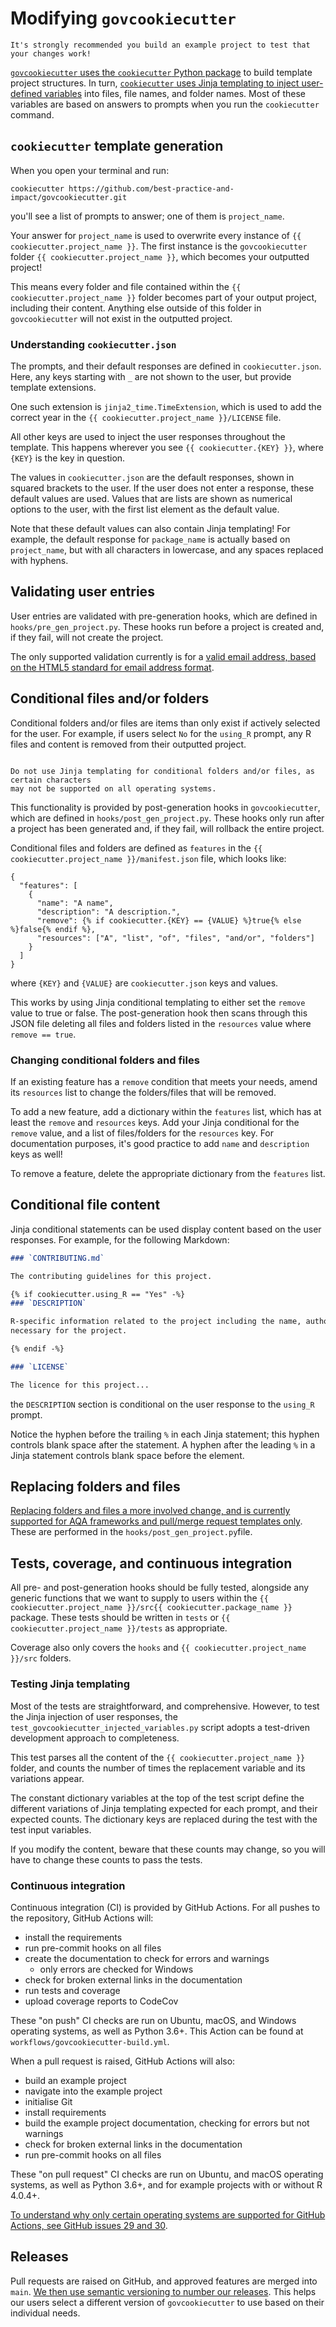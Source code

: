 # Modifying `govcookiecutter`

```{warning}
It's strongly recommended you build an example project to test that your changes work!
```

[`govcookiecutter` uses the `cookiecutter` Python package][cookiecutter] to build
template project structures. In turn, [`cookiecutter` uses Jinja templating to inject
user-defined variables][jinja] into files, file names, and folder names. Most of these
variables are based on answers to prompts when you run the `cookiecutter` command.

## `cookiecutter` template generation

When you open your terminal and run:

```shell
cookiecutter https://github.com/best-practice-and-impact/govcookiecutter.git
```

you'll see a list of prompts to answer; one of them is `project_name`.

Your answer for `project_name` is used to overwrite every instance of
`{{ cookiecutter.project_name }}`. The first instance is the `govcookiecutter` folder
`{{ cookiecutter.project_name }}`, which becomes your outputted project!

This means every folder and file contained within the `{{ cookiecutter.project_name }}`
folder becomes part of your output project, including their content. Anything else
outside of this folder in `govcookiecutter` will not exist in the outputted project.

### Understanding `cookiecutter.json`

The prompts, and their default responses are defined in `cookiecutter.json`. Here, any
keys starting with `_` are not shown to the user, but provide template extensions.

One such extension is `jinja2_time.TimeExtension`, which is used to add the correct
year in the `{{ cookiecutter.project_name }}/LICENSE` file.

All other keys are used to inject the user responses throughout the template. This
happens wherever you see `{{ cookiecutter.{KEY} }}`, where `{KEY}` is the key in
question.

The values in `cookiecutter.json` are the default responses, shown in squared brackets
to the user. If the user does not enter a response, these default values are used.
Values that are lists are shown as numerical options to the user, with the first list
element as the default value.

Note that these default values can also contain Jinja templating! For example, the
default response for `package_name` is actually based on `project_name`, but with all
characters in lowercase, and any spaces replaced with hyphens.

## Validating user entries

User entries are validated with pre-generation hooks, which are defined in
`hooks/pre_gen_project.py`. These hooks run before a project is created and, if they
fail, will not create the project.

The only supported validation currently is for a [valid email address, based on the
HTML5 standard for email address format][html5-email-format].

## Conditional files and/or folders

Conditional folders and/or files are items than only exist if actively selected for the
user. For example, if users select `No` for the `using_R` prompt, any R files and
content is removed from their outputted project.

```{note} Folder and file names with Jinja templating

Do not use Jinja templating for conditional folders and/or files, as certain characters
may not be supported on all operating systems.

```

This functionality is provided by post-generation hooks in `govcookiecutter`, which are
defined in `hooks/post_gen_project.py`. These hooks only run after a project has been
generated and, if they fail, will rollback the entire project.

Conditional files and folders are defined as `features` in the
`{{ cookiecutter.project_name }}/manifest.json` file, which looks like:

```
{
  "features": [
    {
      "name": "A name",
      "description": "A description.",
      "remove": {% if cookiecutter.{KEY} == {VALUE} %}true{% else %}false{% endif %},
      "resources": ["A", "list", "of", "files", "and/or", "folders"]
    }
  ]
}
```

where `{KEY}` and `{VALUE}` are `cookiecutter.json` keys and values.

This works by using Jinja conditional templating to either set the `remove` value to
true or false. The post-generation hook then scans through this JSON file deleting all
files and folders listed in the `resources` value where `remove == true`.

### Changing conditional folders and files

If an existing feature has a `remove` condition that meets your needs, amend its
`resources` list to change the folders/files that will be removed.

To add a new feature, add a dictionary within the `features` list, which has at least
the `remove` and `resources` keys. Add your Jinja conditional for the `remove` value,
and a list of files/folders for the `resources` key. For documentation purposes, it's
good practice to add `name` and `description` keys as well!

To remove a feature, delete the appropriate dictionary from the `features` list.

## Conditional file content

Jinja conditional statements can be used display content based on the user responses.
For example, for the following Markdown:

```markdown
### `CONTRIBUTING.md`

The contributing guidelines for this project.

{% if cookiecutter.using_R == "Yes" -%}
### `DESCRIPTION`

R-specific information related to the project including the name, authors and packages
necessary for the project.

{% endif -%}

### `LICENSE`

The licence for this project...
```

the `DESCRIPTION` section is conditional on the user response to the `using_R` prompt.

Notice the hyphen before the trailing `%` in each Jinja statement; this hyphen controls
blank space after the statement. A hyphen after the leading `%` in a Jinja statement
controls blank space before the element.

## Replacing folders and files

[Replacing folders and files a more involved change, and is currently supported for
AQA frameworks and pull/merge request templates only][docs-organisational-frameworks].
These are performed in the `hooks/post_gen_project.py`file.

## Tests, coverage, and continuous integration

All pre- and post-generation hooks should be fully tested, alongside any generic
functions that we want to supply to users within the `{{ cookiecutter.project_name }}/src{{ cookiecutter.package_name }}`
package. These tests should be written in `tests` or
`{{ cookiecutter.project_name }}/tests` as appropriate.

Coverage also only covers the `hooks` and `{{ cookiecutter.project_name }}/src` folders.

### Testing Jinja templating

Most of the tests are straightforward, and comprehensive. However, to test the Jinja
injection of user responses, the `test_govcookiecutter_injected_variables.py` script
adopts a test-driven development approach to completeness.

This test parses all the content of the `{{ cookiecutter.project_name }}` folder, and
counts the number of times the replacement variable and its variations appear.

The constant dictionary variables at the top of the test script define the different
variations of Jinja templating expected for each prompt, and their expected counts.
The dictionary keys are replaced during the test with the test input variables.

If you modify the content, beware that these counts may change, so you will have to
change these counts to pass the tests.

### Continuous integration

Continuous integration (CI) is provided by GitHub Actions. For all pushes to the
repository, GitHub Actions will:

- install the requirements
- run pre-commit hooks on all files
- create the documentation to check for errors and warnings
  - only errors are checked for Windows
- check for broken external links in the documentation
- run tests and coverage
- upload coverage reports to CodeCov

These "on push" CI checks are run on Ubuntu, macOS, and Windows operating systems, as
well as Python 3.6+. This Action can be found at `workflows/govcookiecutter-build.yml`.

When a pull request is raised, GitHub Actions will also:

- build an example project
- navigate into the example project
- initialise Git
- install requirements
- build the example project documentation, checking for errors but not warnings
- check for broken external links in the documentation
- run pre-commit hooks on all files

These "on pull request" CI checks are run on Ubuntu, and macOS operating systems, as
well as Python 3.6+, and for example projects with or without R 4.0.4+.

[To understand why only certain operating systems are supported for GitHub Actions,
see GitHub issues 29 and 30][github-issues].

## Releases

Pull requests are raised on GitHub, and approved features are merged into `main`. [We
then use semantic versioning to number our releases][semver]. This helps our users
select a different version of `govcookiecutter` to use based on their individual needs.

[cookiecutter]: https://cookiecutter.readthedocs.io
[docs-organisational-frameworks]: https://github.com/best-practice-and-impact/govcookiecutter/blob/main/docs/%7B%7B%20cookiecutter.project_name%20%7D%7D/.govcookiecutter/organisational_frameworks/README.md
[github-issues]: https://github.com/best-practice-and-impact/govcookiecutter/issues
[html5-email-format]: https://html.spec.whatwg.org/multipage/input.html#valid-e-mail-address
[jinja]: https://jinja.palletsprojects.com
[semver]: https://semver.org/
